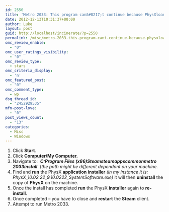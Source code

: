 ```yaml
---
id: 2550
title: 'Metro 2033: This program can&#8217;t continue because PhysXloader.dll'
date: 2012-12-13T10:31:37+00:00
author: Luke
layout: post
guid: http://localhost/incinerate/?p=2550
permalink: /misc/metro-2033-this-program-cant-continue-because-physxloader-dll/
omc_review_enable:
  - "0"
omc_user_ratings_visibility:
  - "0"
omc_review_type:
  - stars
omc_criteria_display:
  - 'n'
omc_featured_post:
  - "0"
omc_comment_type:
  - wp
dsq_thread_id:
  - "2452929535"
mfn-post-love:
  - "0"
post_views_count:
  - "13"
categories:
  - Misc
  - Windows
---
```

  1. Click **Start**.
  2. Click **Computer/My Computer.**
  3. Navigate to:  **_C:Program Files (x86)Steamsteamappscommonmetro 2033install_**  (_the path might be different dependant on your machine._
  4. Find and **run** the PhysX **application** **installer** _(in my instance it is: PhysX\_10.02.22\_9.10.0222_SystemSoftware.exe)_ it will then **uninstall** the copy of **PhysX** on the machine.
  5. Once the install has completed **run** the PhysX **installer** again to **re-install**.
  6. Once completed – you have to close and **restart** the **Steam** client.
  7. Attempt to run Metro 2033.